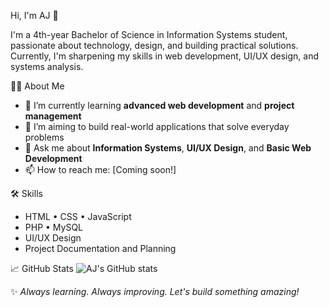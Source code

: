 Hi, I'm AJ 👋

I'm a 4th-year Bachelor of Science in Information Systems student, passionate about technology, design, and building practical solutions.  
Currently, I'm sharpening my skills in web development, UI/UX design, and systems analysis.

👨‍💻 About Me
- 🌱 I’m currently learning **advanced web development** and **project management**
- 🎯 I’m aiming to build real-world applications that solve everyday problems
- 💬 Ask me about **Information Systems**, **UI/UX Design**, and **Basic Web Development**
- 📫 How to reach me: [Coming soon!]

🛠️ Skills
- HTML • CSS • JavaScript
- PHP • MySQL
- UI/UX Design
- Project Documentation and Planning

📈 GitHub Stats
![AJ's GitHub stats](https://github-readme-stats.vercel.app/api?username=yourgithubusername&show_icons=true&theme=default)


✨ *Always learning. Always improving. Let's build something amazing!*
